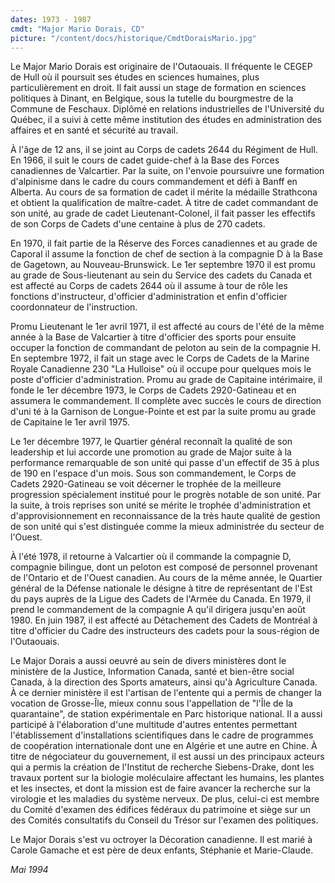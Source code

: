```yaml
---
dates: 1973 - 1987
cmdt: "Major Mario Dorais, CD"
picture: "/content/docs/historique/CmdtDoraisMario.jpg"
---
```


Le Major Mario Dorais est originaire de l'Outaouais. Il fréquente le CEGEP de Hull où il poursuit ses études en sciences humaines, plus particulièrement en droit. Il fait aussi un stage de formation en sciences politiques à Dinant, en Belgique, sous la tutelle du bourgmestre de la Commune de Feschaux. Diplômé en relations industrielles de l'Université du Québec, il a suivi à cette même institution des études en administration des affaires et en santé et sécurité au travail.

À l'âge de 12 ans, il se joint au Corps de cadets 2644 du Régiment de Hull. En 1966, il suit le cours de cadet guide-chef à la Base des Forces canadiennes de Valcartier. Par la suite, on l'envoie poursuivre une formation d'alpinisme dans le cadre du cours commandement et défi à Banff en Alberta. Au cours de sa formation de cadet il mérite la médaille Strathcona et obtient la qualification de maître-cadet. À titre de cadet commandant de son unité, au grade de cadet Lieutenant-Colonel, il fait passer les effectifs de son Corps de Cadets d'une centaine à plus de 270 cadets.

En 1970, il fait partie de la Réserve des Forces canadiennes et au grade de Caporal il assume la fonction de chef de section à la compagnie D à la Base de Gagetown, au Nouveau-Brunswick. Le 1er septembre 1970 il est promu au grade de Sous-lieutenant au sein du Service des cadets du Canada et est affecté au Corps de cadets 2644 où il assume à tour de rôle les fonctions d'instructeur, d'officier d'administration et enfin d'officier coordonnateur de l'instruction.

Promu Lieutenant le 1er avril 1971, il est affecté au cours de l'été de la même année à la Base de Valcartier à titre d'officier des sports pour ensuite occuper la fonction de commandant de peloton au sein de la compagnie H. En septembre 1972, il fait un stage avec le Corps de Cadets de la Marine Royale Canadienne 230 "La Hulloise" où il occupe pour quelques mois le poste d'officier d'administration. Promu au grade de Capitaine intérimaire, il fonde le 1er décembre 1973, le Corps de Cadets 2920-Gatineau et en assumera le commandement. Il complète avec succès le cours de direction d'uni té à la Garnison de Longue-Pointe et est par la suite promu au grade de Capitaine le 1er avril 1975.

Le 1er décembre 1977, le Quartier général reconnaît la qualité de son leadership et lui accorde une promotion au grade de Major suite à la performance remarquable de son unité qui passe d'un effectif de 35 à plus de 190 en l'espace d'un mois. Sous son commandement, le Corps de Cadets 2920-Gatineau se voit décerner le trophée de la meilleure progression spécialement institué pour le progrès notable de son unité. Par la suite, à trois reprises son unité se mérite le trophée d'administration et d'approvisionnement en reconnaissance de la très haute qualité de gestion de son unité qui s'est distinguée comme la mieux administrée du secteur de l'Ouest.

À l'été 1978, il retourne à Valcartier où il commande la compagnie D, compagnie bilingue, dont un peloton est composé de personnel provenant de l'Ontario et de l'Ouest canadien. Au cours de la même année, le Quartier général de la Défense nationale le désigne à titre de représentant de l'Est du pays auprès de la Ligue des Cadets de l'Armée du Canada. En 1979, il prend le commandement de la compagnie A qu'il dirigera jusqu'en août 1980. En juin 1987, il est affecté au Détachement des Cadets de Montréal à titre d'officier du Cadre des instructeurs des cadets pour la sous-région de l'Outaouais.

Le Major Dorais a aussi oeuvré au sein de divers ministères dont le ministère de la Justice, Information Canada, santé et bien-être social Canada, à la direction des Sports amateurs, ainsi qu'à Agriculture Canada. À ce dernier ministère il est l'artisan de l'entente qui a permis de changer la vocation de Grosse-Île, mieux connu sous l'appellation de "l'Île de la quarantaine", de station expérimentale en Parc historique national. Il a aussi participé à l'élaboration d'une multitude d'autres ententes permettant l'établissement d'installations scientifiques dans le cadre de programmes de coopération internationale dont une en Algérie et une autre en Chine. À titre de négociateur du gouvernement, il est aussi un des principaux acteurs qui a permis la création de l'Institut de recherche Siebens-Drake, dont les travaux portent sur la biologie moléculaire affectant les humains, les plantes et les insectes, et dont la mission est de faire avancer la recherche sur la virologie et les maladies du système nerveux. De plus, celui-ci est membre du Comité d'examen des édifices fédéraux du patrimoine et siège sur un des Comités consultatifs du Conseil du Trésor sur l'examen des politiques.

Le Major Dorais s'est vu octroyer la Décoration canadienne. Il est marié à Carole Gamache et est père de deux enfants, Stéphanie et Marie-Claude.

*Mai 1994*